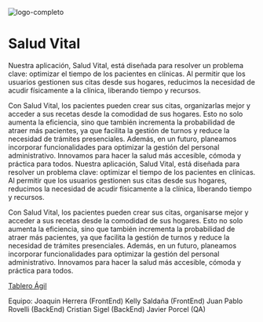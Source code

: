 
![logo-completo](https://github.com/user-attachments/assets/6e16d323-572d-4bcb-85fe-d8b9e07c0c71)



#  Salud Vital

Nuestra aplicación, Salud Vital, está diseñada para resolver un problema clave: optimizar el tiempo de los pacientes en clínicas. Al permitir que los usuarios gestionen sus citas desde sus hogares, reducimos la necesidad de acudir físicamente a la clínica, liberando tiempo y recursos.

Con Salud Vital, los pacientes pueden crear sus citas, organizarlas mejor y acceder a sus recetas desde la comodidad de sus hogares. Esto no solo aumenta la eficiencia, sino que también incrementa la probabilidad de atraer más pacientes, ya que facilita la gestión de turnos y reduce la necesidad de trámites presenciales. Además, en un futuro, planeamos incorporar funcionalidades para optimizar la gestión del personal administrativo. Innovamos para hacer la salud más accesible, cómoda y práctica para todos.
Nuestra aplicación, Salud Vital, está diseñada para resolver un problema clave: optimizar el tiempo de los pacientes en clínicas. Al permitir que los usuarios gestionen sus citas desde sus hogares, reducimos la necesidad de acudir físicamente a la clínica, liberando tiempo y recursos.

Con Salud Vital, los pacientes pueden crear sus citas, organisarse mejor y acceder a sus recetas desde la comodidad de sus hogares. Esto no solo aumenta la eficiencia, sino que también incrementa la probabilidad de atraer más pacientes, ya que facilita la gestión de turnos y reduce la necesidad de trámites presenciales. Además, en un futuro, planeamos incorporar funcionalidades para optimizar la gestión del personal administrativo. Innovamos para hacer la salud más accesible, cómoda y práctica para todos.

[Tablero Ágil](https://javierismasanchez.atlassian.net/jira/software/projects/SCRUM/boards/1/backlog  "Tablero Ágil")

Equipo:
                            Joaquin Herrera (FrontEnd)
                            Kelly Saldaña (FrontEnd)
                            Juan Pablo Rovelli (BackEnd)
                            Cristian Sigel (BackEnd)
                            Javier Porcel (QA)
